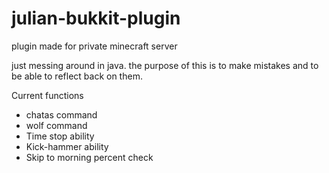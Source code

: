 # julian-bukkit-plugin
plugin made for private minecraft server

just messing around in java. the purpose of this is to make mistakes and to be able to reflect back on them.

Current functions
- chatas command
- wolf command
- Time stop ability
- Kick-hammer ability
- Skip to morning percent check
